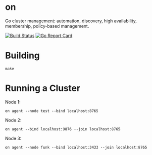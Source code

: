 # on
Go cluster management: automation, discovery, high availability, membership, policy-based management.

[![Build Status](https://travis-ci.org/continuul/on.svg?branch=master)](https://travis-ci.org/continuul/on)
[![Go Report Card](https://goreportcard.com/badge/github.com/continuul/on)](https://goreportcard.com/report/github.com/continuul/on)

# Building

```
make
```

# Running a Cluster

Node 1:

```
on agent --node test --bind localhost:8765
```

Node 2:

```
on agent --bind localhost:9876 --join localhost:8765
```

Node 3:

```
on agent --node funk --bind localhost:3433 --join localhost:8765
```
